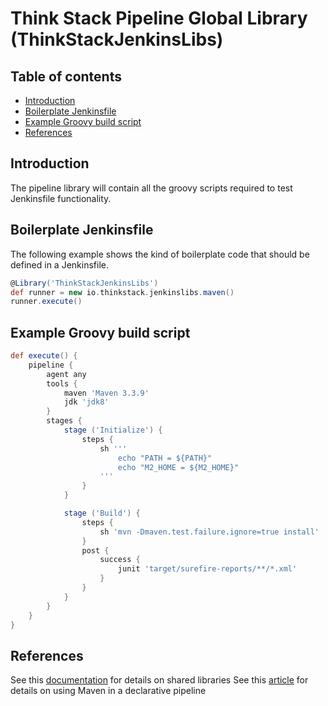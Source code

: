 # Think Stack Pipeline Global Library (ThinkStackJenkinsLibs)

## Table of contents

<!-- toc -->

- [Introduction](#introduction)
- [Boilerplate Jenkinsfile](#boilerplate-jenkinsfile)
- [Example Groovy build script](#example-groovy-build-script)
- [References](#references)

<!-- tocstop -->

## Introduction
The pipeline library will contain all the groovy scripts required to test Jenkinsfile functionality.

## Boilerplate Jenkinsfile
The following example shows the kind of boilerplate code that should be defined in a Jenkinsfile.
```groovy
@Library('ThinkStackJenkinsLibs')
def runner = new io.thinkstack.jenkinslibs.maven()
runner.execute()
```

## Example Groovy build script
```groovy
def execute() {
	pipeline {
	    agent any
	    tools {
	        maven 'Maven 3.3.9'
	        jdk 'jdk8'
	    }
	    stages {
	        stage ('Initialize') {
	            steps {
	                sh '''
	                    echo "PATH = ${PATH}"
	                    echo "M2_HOME = ${M2_HOME}"
	                '''
	            }
	        }

	        stage ('Build') {
	            steps {
	                sh 'mvn -Dmaven.test.failure.ignore=true install'
	            }
	            post {
	                success {
	                    junit 'target/surefire-reports/**/*.xml'
	                }
	            }
	        }
	    }
	}
}
```

## References
See this [documentation](https://jenkins.io/doc/book/pipeline/shared-libraries/) for details on shared libraries
See this [article](https://jenkins.io/blog/2017/02/07/declarative-maven-project/) for details on using Maven in a declarative pipeline
